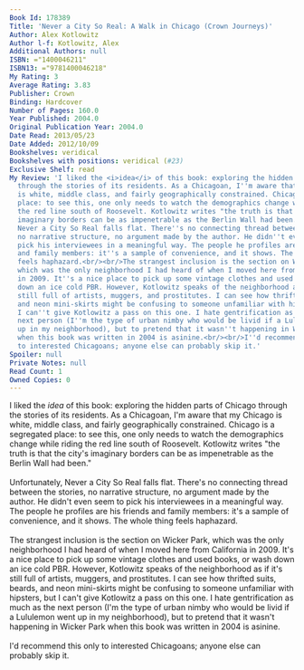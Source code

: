 ```yaml
---
Book Id: 178389
Title: 'Never a City So Real: A Walk in Chicago (Crown Journeys)'
Author: Alex Kotlowitz
Author l-f: Kotlowitz, Alex
Additional Authors: null
ISBN: ="1400046211"
ISBN13: ="9781400046218"
My Rating: 3
Average Rating: 3.83
Publisher: Crown
Binding: Hardcover
Number of Pages: 160.0
Year Published: 2004.0
Original Publication Year: 2004.0
Date Read: 2013/05/23
Date Added: 2012/10/09
Bookshelves: veridical
Bookshelves with positions: veridical (#23)
Exclusive Shelf: read
My Review: 'I liked the <i>idea</i> of this book: exploring the hidden parts of Chicago
  through the stories of its residents. As a Chicagoan, I''m aware that my Chicago
  is white, middle class, and fairly geographically constrained. Chicago is a segregated
  place: to see this, one only needs to watch the demographics change while riding
  the red line south of Roosevelt. Kotlowitz writes "the truth is that the city''s
  imaginary borders can be as impenetrable as the Berlin Wall had been." <br/><br/>Unfortunately,
  Never a City So Real falls flat. There''s no connecting thread between the stories,
  no narrative structure, no argument made by the author. He didn''t even seem to
  pick his interviewees in a meaningful way. The people he profiles are his friends
  and family members: it''s a sample of convenience, and it shows. The whole thing
  feels haphazard.<br/><br/>The strangest inclusion is the section on Wicker Park,
  which was the only neighborhood I had heard of when I moved here from California
  in 2009. It''s a nice place to pick up some vintage clothes and used books, or wash
  down an ice cold PBR. However, Kotlowitz speaks of the neighborhood as if it''s
  still full of artists, muggers, and prostitutes. I can see how thrifted suits, beards,
  and neon mini-skirts might be confusing to someone unfamiliar with hipsters, but
  I can''t give Kotlowitz a pass on this one. I hate gentrification as much as the
  next person (I''m the type of urban nimby who would be livid if a Lululemon went
  up in my neighborhood), but to pretend that it wasn''t happening in Wicker Park
  when this book was written in 2004 is asinine.<br/><br/>I''d recommend this only
  to interested Chicagoans; anyone else can probably skip it.'
Spoiler: null
Private Notes: null
Read Count: 1
Owned Copies: 0
---
```


I liked the <i>idea</i> of this book: exploring the hidden parts of Chicago through the stories of its residents. As a Chicagoan, I'm aware that my Chicago is white, middle class, and fairly geographically constrained. Chicago is a segregated place: to see this, one only needs to watch the demographics change while riding the red line south of Roosevelt. Kotlowitz writes "the truth is that the city's imaginary borders can be as impenetrable as the Berlin Wall had been." <br/><br/>Unfortunately, Never a City So Real falls flat. There's no connecting thread between the stories, no narrative structure, no argument made by the author. He didn't even seem to pick his interviewees in a meaningful way. The people he profiles are his friends and family members: it's a sample of convenience, and it shows. The whole thing feels haphazard.<br/><br/>The strangest inclusion is the section on Wicker Park, which was the only neighborhood I had heard of when I moved here from California in 2009. It's a nice place to pick up some vintage clothes and used books, or wash down an ice cold PBR. However, Kotlowitz speaks of the neighborhood as if it's still full of artists, muggers, and prostitutes. I can see how thrifted suits, beards, and neon mini-skirts might be confusing to someone unfamiliar with hipsters, but I can't give Kotlowitz a pass on this one. I hate gentrification as much as the next person (I'm the type of urban nimby who would be livid if a Lululemon went up in my neighborhood), but to pretend that it wasn't happening in Wicker Park when this book was written in 2004 is asinine.<br/><br/>I'd recommend this only to interested Chicagoans; anyone else can probably skip it.